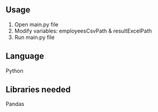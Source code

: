 ## Usage
1. Open main.py file
2. Modify variables: employeesCsvPath & resultExcelPath
3. Run main.py file

## Language
Python

## Libraries needed
Pandas